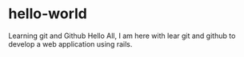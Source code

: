# hello-world
Learning git and Github
Hello All, 
I am here with lear git and github to develop a web application using rails. 

